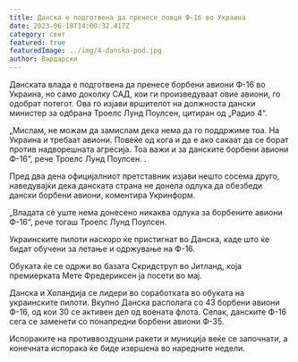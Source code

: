 ```yaml
---
title: Данска е подготвена да пренесе ловци Ф-16 во Украина
date: 2023-06-18T14:00:32.417Z
category: свет
featured: true
featuredImage: ../img/4-danska-pod.jpg
author: Вардарски
---
```

Данската влада е подготвена да пренесе борбени авиони Ф-16 во Украина, но само доколку САД, кои ги произведуваат овие авиони, го одобрат потегот. Ова го изјави вршителот на должноста дански министер за одбрана Троелс Лунд Поулсен, цитиран од „Радио 4“.

„Мислам, не можам да замислам дека нема да го поддржиме тоа. На Украина и требаат авиони. Повеќе од кога и да е ако сакаат да се борат против надворешната агресија. Тоа важи и за данските борбени авиони Ф-16“, рече Троелс Лунд Поулсен. .

Пред два дена официјалниот претставник изјави нешто сосема друго, наведувајќи дека данската страна не донела одлука да обезбеди дански борбени авиони, коментира Укринформ.

„Владата сè уште нема донесено никаква одлука за борбените авиони Ф-16“, рече тогаш Троелс Лунд Поулсен.

Украинските пилоти наскоро ќе пристигнат во Данска, каде што ќе бидат обучени за летање и одржување на Ф-16.

Обуката ќе се одржи во базата Скридструп во Јитланд, која премиерката Мете Фредериксен ја посети во мај.

Данска и Холандија се лидери во соработката во обуката на украинските пилоти. Вкупно Данска располага со 43 борбени авиони Ф-16, од кои 30 се активен дел од воената флота. Сепак, данските Ф-16 сега се заменети со понапредни борбени авиони Ф-35.

Испораките на противвоздушни ракети и муниција веќе се започнати, а конечната испорака ќе биде извршена во наредните недели.